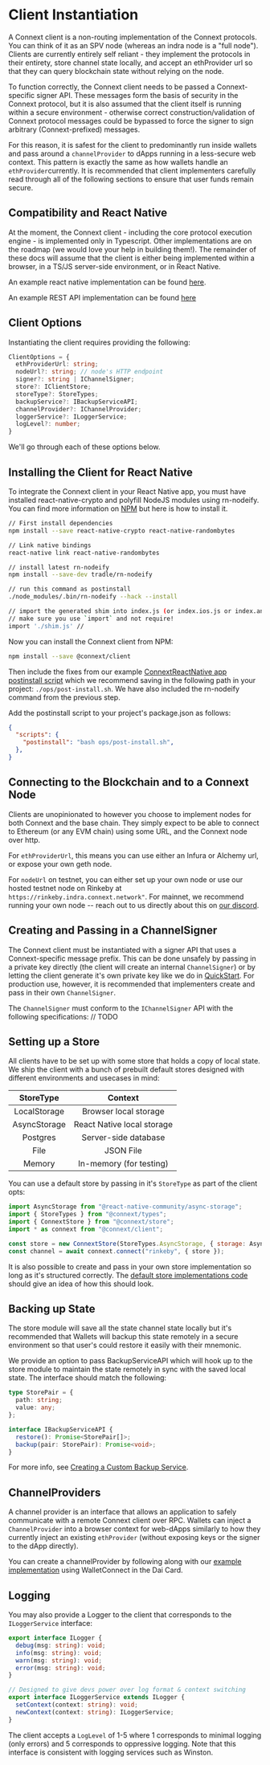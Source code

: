 # Client Instantiation

A Connext client is a non-routing implementation of the Connext protocols. You can think of it as an SPV node (whereas an indra node is a "full node"). Clients are currently entirely self reliant - they implement the protocols in their entirety, store channel state locally, and accept an ethProvider url so that they can query blockchain state without relying on the node.

To function correctly, the Connext client needs to be passed a Connext-specific signer API. These messages form the basis of security in the Connext protocol, but it is also assumed that the client itself is running within a secure environment - otherwise correct construction/validation of Connext protocol messages could be bypassed to force the signer to sign arbitrary (Connext-prefixed) messages.

For this reason, it is safest for the client to predominantly run inside wallets and pass around a `channelProvider` to dApps running in a less-secure web context. This pattern is exactly the same as how wallets handle an `ethProvider`currently. It is recommended that client implementers carefully read through all of the following sections to ensure that user funds remain secure.

## Compatibility and React Native

At the moment, the Connext client - including the core protocol execution engine - is implemented only in Typescript. Other implementations are on the roadmap (we would love your help in building them!). The remainder of these docs will assume that the client is either being implemented within a browser, in a TS/JS server-side environment, or in React Native.

An example react native implementation can be found [here](https://github.com/ConnextProject/ConnextReactNative).

An example REST API implementation can be found [here](https://github.com/ConnextProject/rest-api-client)

## Client Options

Instantiating the client requires providing the following:

```typescript
ClientOptions = {
  ethProviderUrl: string;
  nodeUrl?: string; // node's HTTP endpoint
  signer?: string | IChannelSigner;
  store?: IClientStore;
  storeType?: StoreTypes;
  backupService?: IBackupServiceAPI;
  channelProvider?: IChannelProvider;
  loggerService?: ILoggerService;
  logLevel?: number;
}
```

We'll go through each of these options below.

## Installing the Client for React Native

To integrate the Connext client in your React Native app, you must have installed react-native-crypto and polyfill NodeJS modules using rn-nodeify. You can find more information on [NPM](https://www.npmjs.com/package/react-native-crypto) but here is how to install it.

```sh
// First install dependencies
npm install --save react-native-crypto react-native-randombytes

// Link native bindings
react-native link react-native-randombytes

// install latest rn-nodeify
npm install --save-dev tradle/rn-nodeify

// run this command as postinstall
./node_modules/.bin/rn-nodeify --hack --install

// import the generated shim into index.js (or index.ios.js or index.android.js)
// make sure you use `import` and not require! 
import './shim.js' // 
```

Now you can install the Connext client from NPM:

```sh
npm install --save @connext/client
```

Then include the fixes from our example [ConnextReactNative app postinstall script](https://github.com/ConnextProject/ConnextReactNative/blob/master/ops/post-install.sh) which we recommend saving in the following path in your project: `./ops/post-install.sh`. We have also included the rn-nodeify command from the previous step.

Add the postinstall script to your project's package.json as follows:

```json
{
  "scripts": {
    "postinstall": "bash ops/post-install.sh",
  },
}
```

## Connecting to the Blockchain and to a Connext Node
Clients are unopinionated to however you choose to implement nodes for both Connext and the base chain. They simply expect to be able to connect to Ethereum (or any EVM chain) using some URL, and the Connext node over http.

For `ethProviderUrl`, this means you can use either an Infura or Alchemy url, or expose your own geth node.

For `nodeUrl` on testnet, you can either set up your own node or use our hosted testnet node on Rinkeby at `https://rinkeby.indra.connext.network"`. For mainnet, we recommend running your own node -- reach out to us directly about this on [our discord](https://discord.gg/VPVVFMd).

## Creating and Passing in a ChannelSigner
The Connext client must be instantiated with a signer API that uses a Connext-specific message prefix. This can be done unsafely by passing in a private key directly (the client will create an internal `ChannelSigner`) or by letting the client generate it's own private key like we do in [QuickStart](https://docs.connext.network/en/latest/user/quickStart.html). For production use, however, it is recommended that implementers create and pass in their own `ChannelSigner`.

The `ChannelSigner` must conform to the `IChannelSigner` API with the following specifications:
// TODO

## Setting up a Store

All clients have to be set up with some store that holds a copy of local state. We ship the client with a bunch of prebuilt default stores designed with different environments and usecases in mind:

|     StoreType     |     Context    | 
|:------------:|:--------------:|
| LocalStorage |     Browser local storage    |
| AsyncStorage |  React Native local storage  | 
|   Postgres   | Server-side database |
|    File      |    JSON File   |
|   Memory     |    In-memory (for testing) |

You can use a default store by passing in it's `StoreType` as part of the client opts:

```javascript
import AsyncStorage from "@react-native-community/async-storage";
import { StoreTypes } from "@connext/types";
import { ConnextStore } from "@connext/store";
import * as connext from "@connext/client";

const store = new ConnextStore(StoreTypes.AsyncStorage, { storage: AsyncStorage });
const channel = await connext.connect("rinkeby", { store });
```

It is also possible to create and pass in your own store implementation so long as it's structured correctly. The [default store implementations code](https://github.com/ConnextProject/indra/tree/staging/modules/store) should give an idea of how this should look.

## Backing up State

The store module will save all the state channel state locally but it's recommended that Wallets will backup this state remotely in a secure environment so that user's could restore it easily with their mnemonic.

We provide an option to pass BackupServiceAPI which will hook up to the store module to maintain the state remotely in sync with the saved local state. The interface should match the following:

```typescript
type StorePair = {
  path: string;
  value: any;
};

interface IBackupServiceAPI {
  restore(): Promise<StorePair[]>;
  backup(pair: StorePair): Promise<void>;
}
```

For more info, see [Creating a Custom Backup Service](https://docs.connext.network/en/latest/user/advanced.html#creating-a-custom-backup-service).

## ChannelProviders
A channel provider is an interface that allows an application to safely communicate with a remote Connext client over RPC. Wallets can inject a `ChannelProvider` into a browser context for web-dApps similarly to how they currently inject an existing `ethProvider` (without exposing keys or the signer to the dApp directly).

You can create a channelProvider by following along with our [example implementation](https://github.com/ConnextProject/indra/blob/staging/modules/daicard/src/utils/wc.js) using WalletConnect in the Dai Card.

## Logging
You may also provide a Logger to the client that corresponds to the `ILoggerService` interface: 

```typescript
export interface ILogger {
  debug(msg: string): void;
  info(msg: string): void;
  warn(msg: string): void;
  error(msg: string): void;
}

// Designed to give devs power over log format & context switching
export interface ILoggerService extends ILogger {
  setContext(context: string): void;
  newContext(context: string): ILoggerService;
}
```
The client accepts a `LogLevel` of 1-5 where 1 corresponds to minimal logging (only errors) and 5 corresponds to oppressive logging. Note that this interface is consistent with logging services such as Winston.
